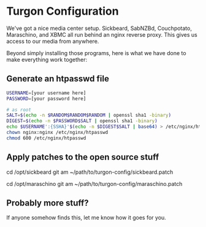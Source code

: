 Turgon Configuration
====================================

We've got a nice media center setup. Sickbeard, SabNZBd, Couchpotato,
Maraschino, and XBMC all run behind an nginx reverse proxy. This gives us
access to our media from anywhere.

Beyond simply installing those programs, here is what we have done to make
everything work together:

Generate an htpasswd file
---------------------------
```bash
USERNAME=[your username here]
PASSWORD=[your password here]

# as root
SALT=$(echo -n $RANDOM$RANDOM$RANDOM | openssl sha1 -binary)
DIGEST=$(echo -n $PASSWORD$SALT | openssl sha1 -binary)
echo $USERNAME':{SSHA}'$(echo -n $DIGEST$SALT | base64) > /etc/nginx/htpasswd
chown nginx:nginx /etc/nginx/htpasswd
chmod 600 /etc/nginx/htpasswd
```

Apply patches to the open source stuff
--------------------------
cd /opt/sickbeard
git am ~/path/to/turgon-config/sickbeard.patch

cd /opt/maraschino
git am ~/path/to/turgon-config/maraschino.patch

Probably more stuff?
-------------------------
If anyone somehow finds this, let me know how it goes for you.
